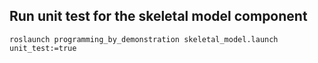 ## Run unit test for the skeletal model component

```
roslaunch programming_by_demonstration skeletal_model.launch unit_test:=true
```
